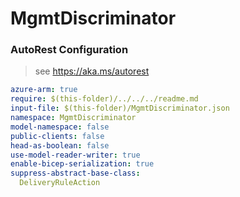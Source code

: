 # MgmtDiscriminator

### AutoRest Configuration

> see https://aka.ms/autorest

``` yaml
azure-arm: true
require: $(this-folder)/../../../readme.md
input-file: $(this-folder)/MgmtDiscriminator.json
namespace: MgmtDiscriminator
model-namespace: false
public-clients: false
head-as-boolean: false
use-model-reader-writer: true
enable-bicep-serialization: true
suppress-abstract-base-class:
  DeliveryRuleAction
```
